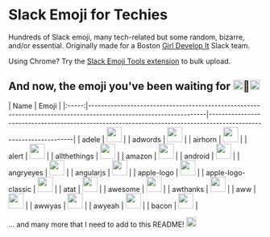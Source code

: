 # Slack Emoji for Techies
Hundreds of Slack emoji, many tech-related but some random, bizarre, and/or essential. Originally made for a Boston [Girl Develop It](http://girldevelopit.com) Slack team.

Using Chrome? Try the [Slack Emoji Tools extension](https://chrome.google.com/webstore/detail/slack-emoji-tools/anchoacphlfbdomdlomnbbfhcmcdmjej?hl=en) to bulk upload.

## And now, the emoji you've been waiting for <img src="http://anything.codes/slack-emojis-for-techies/bicepleft.png" width="20">:woman:<img src="http://anything.codes/slack-emojis-for-techies/bicepright.png" width="20">

| Name | Emoji |
|:-----:|------------------------------------------------------------------------------------------------------------------|------------------------------------------------------------------------------------------------------------------|
| adele |  <img src="http://anything.codes/slack-emojis-for-techies/emoji/adele.jpg" width="30"> |
| adwords | <img src="http://anything.codes/slack-emojis-for-techies/emoji/adwords.png" width="30"> |
| airhorn | <img src="http://anything.codes/slack-emojis-for-techies/emoji/airhorn.png" width="30"> |
| alert | <img src="http://anything.codes/slack-emojis-for-techies/emoji/alert.gif" width="30"> |
| allthethings | <img src="http://anything.codes/slack-emojis-for-techies/emoji/allthethings.png" width="30"> |
| amazon | <img src="http://anything.codes/slack-emojis-for-techies/emoji/amazon.png" width="30"> |
| android | <img src="http://anything.codes/slack-emojis-for-techies/emoji/android.png" width="30"> |
| angryeyes | <img src="http://anything.codes/slack-emojis-for-techies/emoji/angryeyes.png" width="30"> |
| angularjs | <img src="http://anything.codes/slack-emojis-for-techies/emoji/angularjs.png" width="30"> |
| apple-logo | <img src="http://anything.codes/slack-emojis-for-techies/emoji/apple-logo.png" width="30"> |
| apple-logo-classic | <img src="http://anything.codes/slack-emojis-for-techies/emoji/apple-logo-classic.png" width="30"> |
| atat | <img src="http://anything.codes/slack-emojis-for-techies/emoji/atat.gif" width="30"> |
| awesome | <img src="http://anything.codes/slack-emojis-for-techies/emoji/awesome.png" width="30"> |
| awthanks | <img src="http://anything.codes/slack-emojis-for-techies/emoji/awthanks.png" width="30"> |
| aww | <img src="http://anything.codes/slack-emojis-for-techies/emoji/aww.png" width="30"> |
| awwyas | <img src="http://anything.codes/slack-emojis-for-techies/emoji/awwyas.png" width="30"> |
| awyeah | <img src="http://anything.codes/slack-emojis-for-techies/emoji/awyeah.gif" width="30"> |
| bacon | <img src="http://anything.codes/slack-emojis-for-techies/emoji/bacon.jpg" width="30"> |

... and many more that I need to add to this README! <img src="http://anything.codes/slack-emojis-for-techies/emoji/lolwut.png" width="20">

